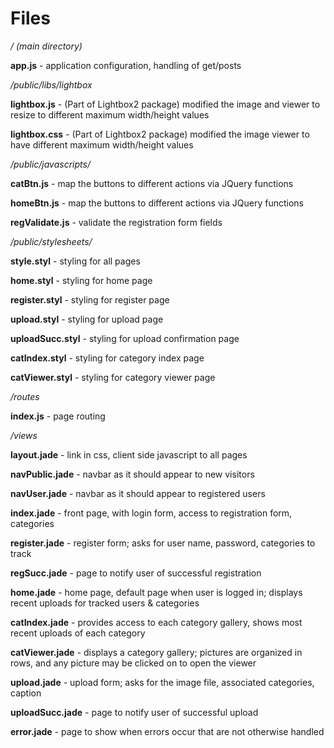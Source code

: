 Files
=====

*/ (main directory)*

**app.js** - application configuration, handling of get/posts


*/public/libs/lightbox*

**lightbox.js** - (Part of Lightbox2 package) modified the image and viewer to resize to different maximum width/height values

**lightbox.css** - (Part of Lightbox2 package) modified the image viewer to have different maximum width/height values


*/public/javascripts/*

**catBtn.js** - map the buttons to different actions via JQuery functions

**homeBtn.js** - map the buttons to different actions via JQuery functions 

**regValidate.js** - validate the registration form fields

	
*/public/stylesheets/*

**style.styl** - styling for all pages

**home.styl** - styling for home page

**register.styl** - styling for register page

**upload.styl** - styling for upload page

**uploadSucc.styl** - styling for upload confirmation page

**catIndex.styl** - styling for category index page

**catViewer.styl** - styling for category viewer page

	
*/routes*

**index.js** - page routing

	
*/views*

**layout.jade** - link in css, client side javascript to all pages

**navPublic.jade** - navbar as it should appear to new visitors

**navUser.jade** - navbar as it should appear to registered users

**index.jade** - front page, with login form, access to registration form, categories 

**register.jade** - register form; asks for user name, password, categories to track 

**regSucc.jade** - page to notify user of successful registration 

**home.jade** - home page, default page when user is logged in; displays recent uploads for tracked users & categories 

**catIndex.jade** - provides access to each category gallery, shows most recent uploads of each category 

**catViewer.jade** - displays a category gallery; pictures are organized in rows, and any picture may be clicked on to open the viewer 

**upload.jade** - upload form; asks for the image file, associated categories, caption 

**uploadSucc.jade** - page to notify user of successful upload

**error.jade** - page to show when errors occur that are not otherwise handled